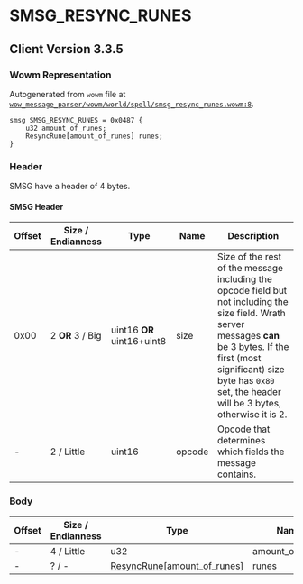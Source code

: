 # SMSG_RESYNC_RUNES

## Client Version 3.3.5

### Wowm Representation

Autogenerated from `wowm` file at [`wow_message_parser/wowm/world/spell/smsg_resync_runes.wowm:8`](https://github.com/gtker/wow_messages/tree/main/wow_message_parser/wowm/world/spell/smsg_resync_runes.wowm#L8).
```rust,ignore
smsg SMSG_RESYNC_RUNES = 0x0487 {
    u32 amount_of_runes;
    ResyncRune[amount_of_runes] runes;
}
```
### Header

SMSG have a header of 4 bytes.

#### SMSG Header

| Offset | Size / Endianness | Type   | Name   | Description |
| ------ | ----------------- | ------ | ------ | ----------- |
| 0x00   | 2 **OR** 3 / Big           | uint16 **OR** uint16+uint8 | size | Size of the rest of the message including the opcode field but not including the size field. Wrath server messages **can** be 3 bytes. If the first (most significant) size byte has `0x80` set, the header will be 3 bytes, otherwise it is 2.|
| -      | 2 / Little| uint16 | opcode | Opcode that determines which fields the message contains. |

### Body

| Offset | Size / Endianness | Type | Name | Description | Comment |
| ------ | ----------------- | ---- | ---- | ----------- | ------- |
| - | 4 / Little | u32 | amount_of_runes |  |  |
| - | ? / - | [ResyncRune](resyncrune.md)[amount_of_runes] | runes |  |  |

